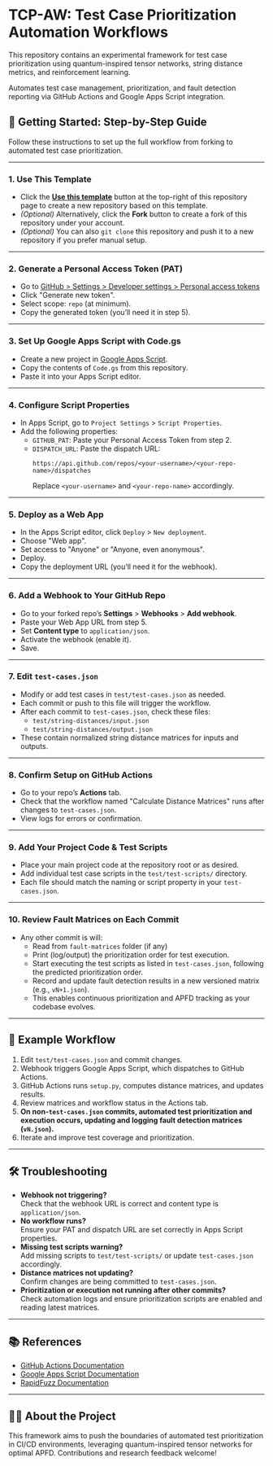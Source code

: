 # TCP-AW: Test Case Prioritization Automation Workflows

This repository contains an experimental framework for test case prioritization using quantum-inspired tensor networks, string distance metrics, and reinforcement learning. 

Automates test case management, prioritization, and fault detection reporting via GitHub Actions and Google Apps Script integration.

## 🚀 Getting Started: Step-by-Step Guide

Follow these instructions to set up the full workflow from forking to automated test case prioritization.

---

### 1. **Use This Template**

- Click the [**Use this template**](https://github.com/new?template_name=TCP-AW&template_owner=megat-z) button at the top-right of this repository page to create a new repository based on this template.
- *(Optional)* Alternatively, click the **Fork** button to create a fork of this repository under your account.
- *(Optional)* You can also `git clone` this repository and push it to a new repository if you prefer manual setup.

---

### 2. **Generate a Personal Access Token (PAT)**

- Go to [GitHub > Settings > Developer settings > Personal access tokens](https://github.com/settings/tokens)
- Click "Generate new token".
- Select scope: `repo` (at minimum).
- Copy the generated token (you’ll need it in step 5).

---

### 3. **Set Up Google Apps Script with Code.gs**

- Create a new project in [Google Apps Script](https://script.google.com).
- Copy the contents of `Code.gs` from this repository.
- Paste it into your Apps Script editor.

---

### 4. **Configure Script Properties**

- In Apps Script, go to `Project Settings` > `Script Properties`.
- Add the following properties:
  - `GITHUB_PAT`: Paste your Personal Access Token from step 2.
  - `DISPATCH_URL`: Paste the dispatch URL:
    ```
    https://api.github.com/repos/<your-username>/<your-repo-name>/dispatches
    ```
    Replace `<your-username>` and `<your-repo-name>` accordingly.

---

### 5. **Deploy as a Web App**

- In the Apps Script editor, click `Deploy` > `New deployment`.
- Choose "Web app".
- Set access to "Anyone" or "Anyone, even anonymous".
- Deploy.  
- Copy the deployment URL (you’ll need it for the webhook).

---

### 6. **Add a Webhook to Your GitHub Repo**

- Go to your forked repo’s **Settings** > **Webhooks** > **Add webhook**.
- Paste your Web App URL from step 5.
- Set **Content type** to `application/json`.
- Activate the webhook (enable it).
- Save.

---

### 7. **Edit `test-cases.json`**

- Modify or add test cases in `test/test-cases.json` as needed.
- Each commit or push to this file will trigger the workflow.
- After each commit to `test-cases.json`, check these files:
  - `test/string-distances/input.json`
  - `test/string-distances/output.json`
- These contain normalized string distance matrices for inputs and outputs.

---

### 8. **Confirm Setup on GitHub Actions**

- Go to your repo’s **Actions** tab.
- Check that the workflow named "Calculate Distance Matrices" runs after changes to `test-cases.json`.
- View logs for errors or confirmation.

---

### 9. **Add Your Project Code & Test Scripts**

- Place your main project code at the repository root or as desired.
- Add individual test case scripts in the `test/test-scripts/` directory.  
- Each file should match the naming or script property in your `test-cases.json`.

---

### 10. **Review Fault Matrices on Each Commit**

- Any other commit is will:
  - Read from `fault-matrices` folder (if any)
  - Print (log/output) the prioritization order for test execution.
  - Start executing the test scripts as listed in `test-cases.json`, following the predicted prioritization order.
  - Record and update fault detection results in a new versioned matrix (e.g., `vN+1.json`).
  - This enables continuous prioritization and APFD tracking as your codebase evolves.

---

## 📝 Example Workflow

1. Edit `test/test-cases.json` and commit changes.
2. Webhook triggers Google Apps Script, which dispatches to GitHub Actions.
3. GitHub Actions runs `setup.py`, computes distance matrices, and updates results.
4. Review matrices and workflow status in the Actions tab.
5. **On non-`test-cases.json` commits, automated test prioritization and execution occurs, updating and logging fault detection matrices (`vN.json`).**
6. Iterate and improve test coverage and prioritization.

---

## 🛠 Troubleshooting

- **Webhook not triggering?**  
  Check that the webhook URL is correct and content type is `application/json`.
- **No workflow runs?**  
  Ensure your PAT and dispatch URL are set correctly in Apps Script properties.
- **Missing test scripts warning?**  
  Add missing scripts to `test/test-scripts/` or update `test-cases.json` accordingly.
- **Distance matrices not updating?**  
  Confirm changes are being committed to `test-cases.json`.
- **Prioritization or execution not running after other commits?**  
  Check automation logs and ensure prioritization scripts are enabled and reading latest matrices.

---

## 📚 References

- [GitHub Actions Documentation](https://docs.github.com/en/actions)
- [Google Apps Script Documentation](https://developers.google.com/apps-script/)
- [RapidFuzz Documentation](https://maxbachmann.github.io/RapidFuzz/)

---

## 👩‍🔬 About the Project

This framework aims to push the boundaries of automated test prioritization in CI/CD environments, leveraging quantum-inspired tensor networks for optimal APFD. Contributions and research feedback welcome!
